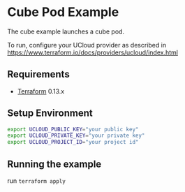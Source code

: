# Cube Pod Example

The cube example launches a cube pod.

To run, configure your UCloud provider as described in https://www.terraform.io/docs/providers/ucloud/index.html

## Requirements

- [Terraform](https://www.terraform.io/downloads.html) 0.13.x

## Setup Environment

```sh
export UCLOUD_PUBLIC_KEY="your public key"
export UCLOUD_PRIVATE_KEY="your private key"
export UCLOUD_PROJECT_ID="your project id"
```

## Running the example

run `terraform apply`